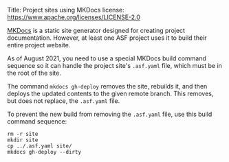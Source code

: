 Title: Project sites using MKDocs
license: https://www.apache.org/licenses/LICENSE-2.0

<a href="https://www.mkdocs.org/" target="_blank">MKDocs</a> is a static site generator designed for creating project documentation. However, at least one ASF project uses it to build their entire project website.

As of August 2021, you need to use a special MKDocs build command sequence so it can handle the project site's `.asf.yaml` file, which must be in the root of the site.

The command `mkdocs gh-deploy` removes the site, rebuilds it, and then deploys the updated contents to the given remote branch. This removes, but does not replace, the `.asf.yaml` file.

To prevent the new build from removing the `.asf.yaml` file, use this build command sequence: 

```
rm -r site
mkdir site
cp ../.asf.yaml site/
mkdocs gh-deploy --dirty
```
